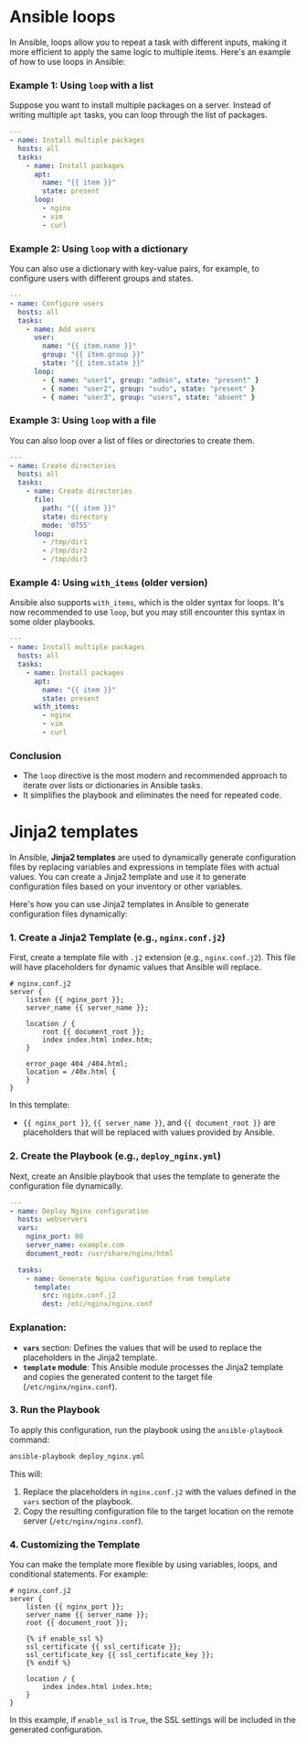 # Ansible loops

In Ansible, loops allow you to repeat a task with different inputs, making it more efficient to apply the same logic to multiple items. Here's an example of how to use loops in Ansible:

### Example 1: Using `loop` with a list

Suppose you want to install multiple packages on a server. Instead of writing multiple `apt` tasks, you can loop through the list of packages.

```yaml
---
- name: Install multiple packages
  hosts: all
  tasks:
    - name: Install packages
      apt:
        name: "{{ item }}"
        state: present
      loop:
        - nginx
        - vim
        - curl
```

### Example 2: Using `loop` with a dictionary

You can also use a dictionary with key-value pairs, for example, to configure users with different groups and states.

```yaml
---
- name: Configure users
  hosts: all
  tasks:
    - name: Add users
      user:
        name: "{{ item.name }}"
        group: "{{ item.group }}"
        state: "{{ item.state }}"
      loop:
        - { name: "user1", group: "admin", state: "present" }
        - { name: "user2", group: "sudo", state: "present" }
        - { name: "user3", group: "users", state: "absent" }
```

### Example 3: Using `loop` with a file

You can also loop over a list of files or directories to create them.

```yaml
---
- name: Create directories
  hosts: all
  tasks:
    - name: Create directories
      file:
        path: "{{ item }}"
        state: directory
        mode: '0755'
      loop:
        - /tmp/dir1
        - /tmp/dir2
        - /tmp/dir3
```

### Example 4: Using `with_items` (older version)

Ansible also supports `with_items`, which is the older syntax for loops. It's now recommended to use `loop`, but you may still encounter this syntax in some older playbooks.

```yaml
---
- name: Install multiple packages
  hosts: all
  tasks:
    - name: Install packages
      apt:
        name: "{{ item }}"
        state: present
      with_items:
        - nginx
        - vim
        - curl
```

### Conclusion

- The `loop` directive is the most modern and recommended approach to iterate over lists or dictionaries in Ansible tasks.
- It simplifies the playbook and eliminates the need for repeated code.

# Jinja2 templates

In Ansible, **Jinja2 templates** are used to dynamically generate configuration files by replacing variables and expressions in template files with actual values. You can create a Jinja2 template and use it to generate configuration files based on your inventory or other variables.

Here's how you can use Jinja2 templates in Ansible to generate configuration files dynamically:

### 1. Create a Jinja2 Template (e.g., `nginx.conf.j2`)
First, create a template file with `.j2` extension (e.g., `nginx.conf.j2`). This file will have placeholders for dynamic values that Ansible will replace.

```jinja
# nginx.conf.j2
server {
    listen {{ nginx_port }};
    server_name {{ server_name }};

    location / {
        root {{ document_root }};
        index index.html index.htm;
    }

    error_page 404 /404.html;
    location = /40x.html {
    }
}
```

In this template:
- `{{ nginx_port }}`, `{{ server_name }}`, and `{{ document_root }}` are placeholders that will be replaced with values provided by Ansible.

### 2. Create the Playbook (e.g., `deploy_nginx.yml`)
Next, create an Ansible playbook that uses the template to generate the configuration file dynamically.

```yaml
---
- name: Deploy Nginx configuration
  hosts: webservers
  vars:
    nginx_port: 80
    server_name: example.com
    document_root: /usr/share/nginx/html

  tasks:
    - name: Generate Nginx configuration from template
      template:
        src: nginx.conf.j2
        dest: /etc/nginx/nginx.conf
```

### Explanation:
- **`vars`** section: Defines the values that will be used to replace the placeholders in the Jinja2 template.
- **`template` module**: This Ansible module processes the Jinja2 template and copies the generated content to the target file (`/etc/nginx/nginx.conf`).

### 3. Run the Playbook
To apply this configuration, run the playbook using the `ansible-playbook` command:

```bash
ansible-playbook deploy_nginx.yml
```

This will:
1. Replace the placeholders in `nginx.conf.j2` with the values defined in the `vars` section of the playbook.
2. Copy the resulting configuration file to the target location on the remote server (`/etc/nginx/nginx.conf`).

### 4. Customizing the Template
You can make the template more flexible by using variables, loops, and conditional statements. For example:

```jinja
# nginx.conf.j2
server {
    listen {{ nginx_port }};
    server_name {{ server_name }};
    root {{ document_root }};
    
    {% if enable_ssl %}
    ssl_certificate {{ ssl_certificate }};
    ssl_certificate_key {{ ssl_certificate_key }};
    {% endif %}

    location / {
        index index.html index.htm;
    }
}
```

In this example, if `enable_ssl` is `True`, the SSL settings will be included in the generated configuration.